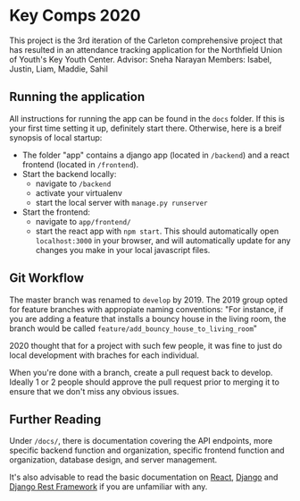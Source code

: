 # Key Comps 2020

This project is the 3rd iteration of the Carleton comprehensive project that has resulted in an attendance tracking application for the Northfield Union of Youth's Key Youth Center.
Advisor: Sneha Narayan
Members: Isabel, Justin, Liam, Maddie, Sahil

## Running the application
All instructions for running the app can be found in the `docs` folder. If this is your first time setting it up, definitely start there. Otherwise, here is a breif synopsis of local startup:

* The folder "app" contains a django app (located in `/backend`) and a react frontend (located in `/frontend`).
* Start the backend locally:
    * navigate to `/backend`
    * activate your virtualenv 
    * start the local server with `manage.py runserver`
* Start the frontend:
    * navigate to `app/frontend/`
    * start the react app with `npm start`. This should automatically open `localhost:3000` in your browser, and will automatically update for any changes you make in your local javascript files.

## Git Workflow
The master branch was renamed to `develop` by 2019.
The 2019 group opted for feature branches with appropiate naming conventions: "For instance, if you are adding a feature that installs a bouncy house in the living room, the branch would be called `feature/add_bouncy_house_to_living_room`"

2020 thought that for a project with such few people, it was fine to just do local development with braches for each individual.

When you're done with a branch, create a pull request back to develop. Ideally 1 or 2 people should approve the pull request prior to merging it to ensure that we don't miss any obvious issues.

## Further Reading

Under `/docs/`, there is documentation covering the API endpoints, more specific backend function and organization, specific frontend function and organization, database design, and server management.

It's also advisable to read the basic documentation on [React](https://reactjs.org/docs/getting-started.html), [Django](https://docs.djangoproject.com/en/2.1/) and [Django Rest Framework](https://www.django-rest-framework.org/tutorial/quickstart/) if you are unfamiliar with any.